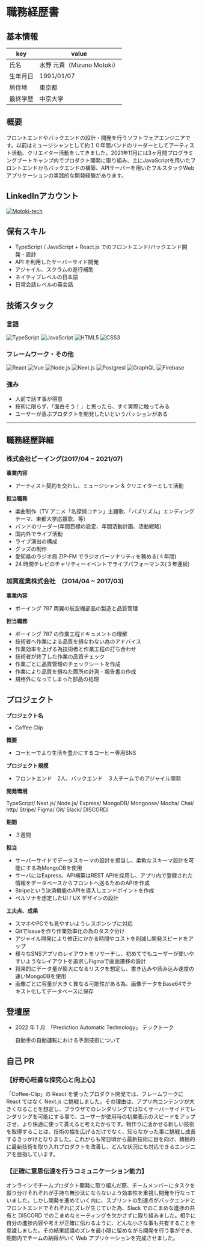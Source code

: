 # 職務経歴書

## 基本情報

| key      | value                      |
| -------- | -------------------------- |
| 氏名     | 水野 元貴（Mizuno Motoki） |
| 生年月日 | 1991/01/07                 |
| 居住地   | 東京都                     |
| 最終学歴 | 中京大学                   |

## 概要

フロントエンドやバックエンドの設計・開発を行うソフトウェアエンジニアです。以前はミュージシャンとして約１０年間バンドのリーダーとしてアーティスト活動、クリエイター活動をしてきました。2021年11月には3ヶ月間プログラミングブートキャンプ内でプロダクト開発に取り組み、主にJavaScriptを用いたフロントエンドからバックエンドの構築、APIサーバーを用いたフルスタックWebアプリケーションの実践的な開発経験があります。


## LinkedInアカウント

<p>
<a href="https://www.linkedin.com/in/motoki-mizuno-8a0793204/" target="_blank"><img alt="Motoki-tech" src="https://img.shields.io/badge/LinkedIn-0077B5?style=for-the-badge&logo=linkedin&logoColor=white"/></a>
</p>

## 保有スキル

- TypeScript / JavaScript + React.js でのフロントエンド/バックエンド開発・設計
- API を利用したサーバーサイド開発
- アジャイル、スクラムの進行補助
- ネイティブレベルの日本語
- 日常会話レベルの英会話


## 技術スタック

### 言語

<p>
    <img alt="TypeScript" src="https://img.shields.io/badge/-TypeScript-007ACC?style=flat-square&logo=typescript&logoColor=white" />
    <img alt="JavaScript" src="https://img.shields.io/badge/-JavaScript-F7DF1E?style=flat-square&logo=JavaScript&logoColor=white" />
    <img alt="HTML5" src="https://img.shields.io/badge/-Html5-E34F26.svg?logo=html5&style=flat-square&logoColor=white" />
    <img alt="CSS3" src="https://img.shields.io/badge/-Css3-1572B6.svg?logo=css3&style=flat-square"/>
</p>

### フレームワーク・その他

<p>
<img alt="React" src="https://img.shields.io/badge/-React-45b8d8?style=flat-square&logo=react&logoColor=white" />
<img alt="Vue" src="https://img.shields.io/badge/-Vue.js-4FC08D?style=flat-square&logo=Vue.js&logoColor=white" />
<img alt="Node.js" src="https://img.shields.io/badge/-Node.js-339933.svg?logo=node.js&style=flat-square&logoColor=white" />
<img alt="Next.js" src="https://img.shields.io/badge/-Next.js-000000.svg?logo=next.js&style=flat-square">
<img alt="Postgresl" src="https://img.shields.io/badge/-PostgreSQL-336791.svg?logo=postgresql&style=flat-square&logoColor=white" />
<img alt="GraphQL" src="https://img.shields.io/badge/-GraphQL-E10098?style=flat-square&logo=graphql&logoColor=white" />
<img alt="Firebase" src="https://img.shields.io/badge/-Firebase-FFCA28?style=flat-square&logo=Firebase&logoColor=white" />
</p>
    
### 強み
- 人前で話す事が得意
- 技術に限らず、「面白そう！」と思ったら、すぐ実際に触ってみる
- ユーザーが喜ぶプロダクトを開発したいというパッションがある
---

## 職務経歴詳細

    
### 株式会社ビーイング(2017/04 ~ 2021/07)　　
    
**事業内容**

- アーティスト契約を交わし、ミュージシャン & クリエイターとして活動

**担当職務**

- 楽曲制作（TV アニメ「名探偵コナン」主題歌、「バズリズム」エンディングテーマ、東都大学応援歌、等）
- バンドのリーダー(年間目標の設定、年間活動計画、活動戦略)
- 国内外でライブ活動
- ライブ演出の構成
- グッズの制作
- 愛知県のラジオ局 ZIP-FM でラジオパーソナリティを務める(４年間)
- 24 時間テレビのチャリティーイベントでライブパフォーマンス(３年連続)

    
### 加賀産業株式会社　(2014/04 ~ 2017/03)　

**事業内容**

- ボーイング 787 両翼の航空機部品の製造と品質管理

**担当職務**

- ボーイング 787 の作業工程ドキュメントの理解
- 技術者へ作業による品質を損なわない為のアドバイス
- 作業効率を上げる為技術者と作業工程の打ち合わせ
- 技術者が終了した作業の品質チェック
- 作業ごとに品質管理のチェックシートを作成
- 作業により品質を損ねた箇所の計測・報告書の作成
- 規格外になってしまった部品の処理
    
## プロジェクト
    
**プロジェクト名**

- Coffee Clip

**概要**

- コーヒーでより生活を豊かにするコーヒー専用SNS

**プロジェクト規模**

- フロントエンド　2人、バックエンド　３人チームでのアジャイル開発

**開発環境**

TypeScript/
Next.js/
Node.js/
Express/
MongoDB/
Mongoose/
Mocha/
Chai/
http/
Stripe/
Figma/
Git/
Slack/
DISCORD/

**期間**

- ３週間
    
**担当**

- サーバーサイドでデータスキーマの設計を担当し、柔軟なスキーマ設計を可能にする為MongoDBを使用
- サーバにはExpress、API構築はREST APIを採用し、アプリ内で登録された情報をデータベースからフロントへ送るためのAPIを作成
- Stripeという決済機能のAPIを導入しエンドポイントを作成
- ペルソナを想定したUI / UX デザインの設計

**工夫点、成果**

- スマホやPCでも見やすいようレスポンシブに対応
- GitでIssueを作り作業効率化の為のタスク分け
- アジャイル開発により修正にかかる時間やコストを削減し開発スピードをアップ
- 様々なSNSアプリのレイアウトをリサーチし、初めてでもユーザーが使いやすいようなレイアウトを追求しFigmaで画面遷移の設計
- 将来的にデータ量が膨大になるリスクを想定し、書き込みや読み込み速度の速いMongoDBを使用
- 画像ごとに容量が大きく異なる可能性がある為、画像データをBase64でテキスト化してデータベースに保存






    
## 登壇歴

- 2022 年 1 月　「Prediction Automatic Technology」 テックトーク

    自動車の自動運転における予測技術について

## 自己 PR

### 【好奇心旺盛な探究心と向上心】
    
「Coffee-Clip」の React を使ったプロダクト開発では、フレームワークに React ではなく Next.js に挑戦しました。その理由は、アプリ内コンテンツが大きくなることを想定し、ブラウザでのレンダリングではなくサーバーサイドでレンダリングを可能にする事で、ユーザーが使用時の初期表示のスピードをアップさせ、より快適に使って貰えると考えたからです。物作りに活かせる新しい技術を取得することは、技術の幅を広げるだけでなく、知らなかった事に挑戦し成長するきっかけとなりました。これからも常日頃から最新技術に目を向け、積極的に最新技術を取り入れプロダクトを改善し、どんな状況にも対応できるエンジニアを目指しています。

### 【正確に意思伝達を行うコミュニケーション能力】
オンラインでチームプロダクト開発に取り組んだ際、チームメンバーにタスクを振り分けそれぞれが手持ち無沙汰にならないよう効率性を重視し開発を行なっていました。しかし開発を進めていく内に、スプリントの到達点がバックエンドとフロントエンドでそれぞれにズレが生じていた為、Slack でのこまめな進捗の共有と DISCORD でのこまめなミーティングを欠かさずに取り組みました。相手に自分の進捗内容や考えが正確に伝わるように、どんな小さな事も共有することを意識しました。その結果認識のズレを最小限に留めながら開発を行う事ができ、期間内でチームの納得がいく Web アプリケーションを完成させました。
